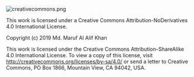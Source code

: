 
![creativecommons.png](https://i.creativecommons.org/l/by-nd/4.0/88x31.png)

This work is licensed under a Creative Commons Attribution-NoDerivatives 4.0 International License.

Copyright (c) 2019 Md. Maruf Al Alif Khan

This work is licensed under the Creative Commons Attribution-ShareAlike 4.0 International License. To view a copy of this license, visit http://creativecommons.org/licenses/by-sa/4.0/ or send a letter to Creative Commons, PO Box 1866, Mountain View, CA 94042, USA.
